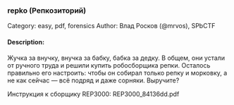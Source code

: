 ### repko (Репкозиторий)

Category: easy, pdf, forensics
Author: Влад Росков (@mrvos), SPbCTF

#### Description:

Жучка за внучку, внучка за бабку, бабка за дедку. В общем, они устали от ручного труда и решили купить робосборщика репки. Осталось правильно его настроить: чтобы он собирал только репку и морковку, а не как сейчас — всё подряд и даже сорняки. Выручите?

Инструкция к сборщику REP3000: REP3000_84136dd.pdf